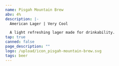 ```yaml
---
name: Pisgah Mountain Brew
abv: 4%
description: |-
  American Lager | Very Cool

  A light refreshing lager made for drinkability.
tap: true
canned: false
page_description: ""
logo: /upload/icon_pisgah-mountain-brew.svg
tags: beer
---
```

